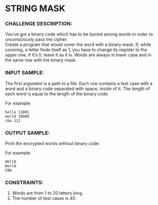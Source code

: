 # STRING MASK

### CHALLENGE DESCRIPTION:

You’ve got a binary code which has to be buried among words in order to unconsciously pass the cipher.  
Create a program that would cover the word with a binary mask. If, while covering, a letter finds itself as 1, you have to change its register to the upper one, if it’s 0, leave it as it is. Words are always in lower case and in the same row with the binary mask.

### INPUT SAMPLE:

The first argument is a path to a file. Each row contains a test case with a word and a binary code separated with space, inside of it. The length of each word is equal to the length of the binary code.

For example:

```
hello 11001
world 10000
cba 111
```

### OUTPUT SAMPLE:

Print the encrypted words without binary code.

For example:

```
HEllO
World
CBA
```

### CONSTRAINTS:

1. Words are from 1 to 20 letters long.
2. The number of test cases is 40.